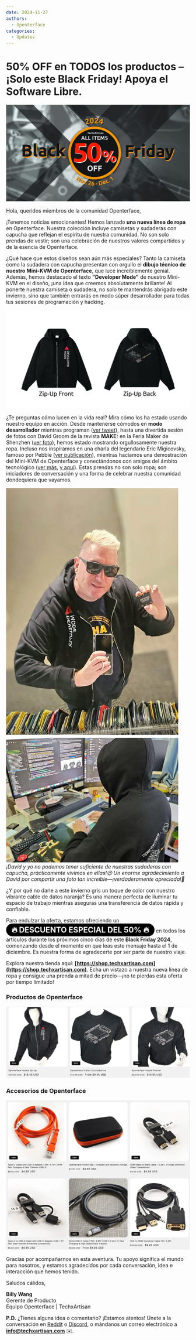 ```yaml
---
date: 2024-11-27
authors:
  - Openterface
categories:
  - Updates
---
```


# 50% OFF en TODOS los productos – ¡Solo este Black Friday! Apoya el Software Libre.

<style>
  .heartbeat-label {
    display: inline-block;
    background-color: #000000;
    color: white;
    font-size: 1.5em;
    font-weight: bold;
    padding: 5px 15px;
    border-radius: 25px;
    animation: heartbeat 1.6s infinite;
    text-align: center;
  }

  @keyframes heartbeat {
    0% { transform: scale(1); }
    30% { transform: scale(1.01); }
    60% { transform: scale(1); }
  }
</style>

![banner](../pic/241120-Black-Firday-poster-50.jpg)

Hola, queridos miembros de la comunidad Openterface,  

¡Tenemos noticias emocionantes! Hemos lanzado **una nueva línea de ropa** en Openterface. Nuestra colección incluye camisetas y sudaderas con capucha que reflejan el espíritu de nuestra comunidad. No son solo prendas de vestir; son una celebración de nuestros valores compartidos y de la esencia de Openterface.

¿Qué hace que estos diseños sean aún más especiales? Tanto la camiseta como la sudadera con capucha presentan con orgullo el **dibujo técnico de nuestro Mini-KVM de Openterface**, que luce increíblemente genial. Además, hemos destacado el texto **"Developer Mode"** de nuestro Mini-KVM en el diseño, ¡una idea que creemos absolutamente brillante! Al ponerte nuestra camiseta o sudadera, no solo te mantendrás abrigado este invierno, sino que también entrarás en modo súper desarrollador para todas tus sesiones de programación y hacking.

![OP-Hoodie-Zip-Up](../pic/241120-OP-Hoodie-Zip-Up.jpg)

¿Te preguntas cómo lucen en la vida real? Mira cómo los ha estado usando nuestro equipo en acción. Desde mantenerse cómodos en **modo desarrollador** mientras programan ([ver tweet](https://x.com/TechxArtisan/status/1861611266705379346)), hasta una divertida sesión de fotos con David Groom de la revista **MAKE:** en la Feria Maker de Shenzhen ([ver foto](https://pbs.twimg.com/media/Gcp8E32agAAEnl-?format=jpg&name=large)), hemos estado mostrando orgullosamente nuestra ropa. Incluso nos inspiramos en una charla del legendario Eric Migicovsky, famoso por Pebble ([ver publicación](https://www.linkedin.com/posts/billy-wangrb_had-an-incredible-weekend-at-shenzhen-maker-activity-7264123680803233792-l7Mm?utm_source=share&utm_medium=member_desktop)), mientras hacíamos una demostración del Mini-KVM de Openterface y conectándonos con amigos del ámbito tecnológico ([ver más](https://twitter.com/TechxArtisan/status/1858397377196965913), [y aquí](https://twitter.com/TechxArtisan/status/1858400923325726750)). Estas prendas no son solo ropa; son iniciadores de conversación y una forma de celebrar nuestra comunidad dondequiera que vayamos.  

![david-billy-wearing-hoodie](../pic/241120-david-billy-wearing-hoodie.webp)  
*¡David y yo no podemos tener suficiente de nuestras sudaderas con capucha, prácticamente vivimos en ellas!😉 Un enorme agradecimiento a David por compartir una foto tan increíble—¡verdaderamente apreciada!🎉*

¿Y por qué no darle a este invierno gris un toque de color con nuestro vibrante cable de datos naranja? Es una manera perfecta de iluminar tu espacio de trabajo mientras aseguras una transferencia de datos rápida y confiable.

Para endulzar la oferta, estamos ofreciendo un <a href="https://shop.techxartisan.com" style="text-decoration: none;"><span class="heartbeat-label">🔥 DESCUENTO ESPECIAL DEL 50% 🔥</span></a> en todos los artículos durante los próximos cinco días de este **Black Friday 2024**, comenzando desde el momento en que leas este mensaje hasta el 1 de diciembre. Es nuestra forma de agradecerte por ser parte de nuestro viaje.

Explora nuestra tienda aquí: **[https://shop.techxartisan.com](https://shop.techxartisan.com)**. Echa un vistazo a nuestra nueva línea de ropa y consigue una prenda a mitad de precio—¡no te pierdas esta oferta por tiempo limitado!

### Productos de Openterface
![openterface merch](../pic/241120-txa-shop-op-merch.jpg)

### Accesorios de Openterface
![openterface accessories](../pic/241120-txa-shop-op-accessories.jpg)

Gracias por acompañarnos en esta aventura. Tu apoyo significa el mundo para nosotros, y estamos agradecidos por cada conversación, idea e interacción que hemos tenido.

Saludos cálidos,  

**Billy Wang**  
Gerente de Producto  
Equipo Openterface | TechxArtisan  

**P.D.** ¿Tienes alguna idea o comentario? ¡Estamos atentos! Únete a la conversación en [Reddit](https://openterface.com/reddit) o [Discord](https://openterface.com/discord), o mándanos un correo electrónico a **info@techxartisan.com** ✉️.
